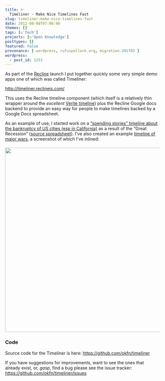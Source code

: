 ```yaml
---
title: >-
  Timeliner - Make Nice Timelines Fast
slug: timeliner-make-nice-timelines-fast
date: 2012-08-08T07:00:00
themes: []
tags: [u'Tech']
projects: [u'Open Knowledge']
posttypes: []
featured: False
provenance: [ wordpress, rufuspollock.org, migration-201703 ]
wordpress:
  - post_id: 1253
---
```


<p>As part of the <a href="http://reclinejs.com/">Recline</a> launch I put together quickly some very simple demo apps one of which was called Timeliner:</p>

<p><a href="http://timeliner.reclinejs.com/">http://timeliner.reclinejs.com/</a></p>

<p>This uses the Recline timeline component (which itself is a relatively thin wrapper around the <em>excellent</em> <a href="http://timeline.verite.co/">Verite timeline</a>) plus the Recline Google docs backend to provide an easy way for people to make timelines backed by a Google Docs spreadsheet.</p>

<p>As an example of use, I started work on a <a href="http://timeliner.reclinejs.com/?backend=gdocs&amp;url=https://docs.google.com/spreadsheet/ccc?key=0Aon3JiuouxLUdDQ3QlJhOHJnS2x0NkxibUp1YnYwR1E%23gid=0#explorer">“spending stories” timeline about the bankruptcy of US cities (esp in California)</a> as a result of the “Great Recession” (<a href="https://docs.google.com/spreadsheet/ccc?key=0Aon3JiuouxLUdDQ3QlJhOHJnS2x0NkxibUp1YnYwR1E#gid=0">source spreadsheet</a>). I’ve also created an example <a href="http://timeliner.reclinejs.com/?backend=gdocs&amp;url=https://docs.google.com/spreadsheet/ccc?key=0Aon3JiuouxLUdDQ3QlJhOHJnS2x0NkxibUp1YnYwR1E%23gid=0#explorer">timeline of major wars</a>, a screenshot of which I’ve inlined:</p>

<p><img src="http://farm9.staticflickr.com/8285/7508403206_420de3ce5e_b.jpg" style="width: 600px;; margin: auto; display: block; margin-top: 20px;" /></p>

<h3 id="code">Code</h3>

<p>Source code for the Timeliner is here: <a href="https://github.com/okfn/timeliner">https://github.com/okfn/timeliner</a></p>

<p>If you have suggestions for improvements, want to see the ones that already exist, or, <em>gasp</em>, find a bug please see the issue tracker: <a href="https://github.com/okfn/timeliner/issues">https://github.com/okfn/timeliner/issues</a></p>



